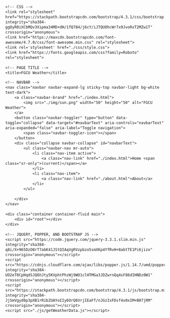 <!DOCTYPE html>
<html lang='en'>
<head>
    <!-- SETTING CHARSET, BROWSER COMPATIBILITY & SCREEN SIZE -->
    <meta charset="utf-8">
    <meta http-equiv="X-UA-Compatible" content="IE=edge">
    <meta name="viewport" content="width=device-width, initial-scale=1">
    
    <!-- CSS -->
    <link rel="stylesheet" href="https://stackpath.bootstrapcdn.com/bootstrap/4.3.1/css/bootstrap.min.css" integrity="sha384-ggOyR0iXCbMQv3Xipma34MD+dH/1fQ784/j6cY/iJTQUOhcWr7x9JvoRxT2MZw1T" crossorigin="anonymous">
    <link href="https://maxcdn.bootstrapcdn.com/font-awesome/4.7.0/css/font-awesome.min.css" rel="stylesheet">
    <link rel='stylesheet' href="./css/style.css">
    <link href="https://fonts.googleapis.com/css?family=Roboto" rel="stylesheet">
    
    <!-- PAGE TITLE -->
    <title>FGCU Weather</title>
</head>

<body onload="getWeatherData()">

    <!-- NAVBAR -->
    <nav class="navbar navbar-expand-lg sticky-top navbar-light bg-white text-dark">
        <a class="navbar-brand" href="./index.html">
            <img src="./img/sun.png" width="50" height="50" alt="FGCU Weather">
        </a>
        <button class="navbar-toggler" type="button" data-toggle="collapse" data-target="#navbarText" aria-controls="navbarText" aria-expanded="false" aria-label="Toggle navigation">
            <span class="navbar-toggler-icon"></span>
        </button>
        <div class="collapse navbar-collapse" id="navbarText">
            <ul class="navbar-nav mr-auto">
                <li class="nav-item active">
                    <a class="nav-link" href="./index.html">Home <span class="sr-only">(current)</span></a>
                </li>
                <li class="nav-item">
                    <a class="nav-link" href="./about.html">About</a>
                </li>
            </ul>

        </div>
    </nav>
    
    <div class="container container-fluid main">
        <div id="root"></div>
    </div>

    <!-- JQUERY, POPPER, AND BOOTSTRAP JS -->
    <script src="https://code.jquery.com/jquery-3.3.1.slim.min.js" integrity="sha384-q8i/X+965DzO0rT7abK41JStQIAqVgRVzpbzo5smXKp4YfRvH+8abtTE1Pi6jizo" crossorigin="anonymous"></script>
    <script src="https://cdnjs.cloudflare.com/ajax/libs/popper.js/1.14.7/umd/popper.min.js" integrity="sha384-UO2eT0CpHqdSJQ6hJty5KVphtPhzWj9WO1clHTMGa3JDZwrnQq4sF86dIHNDz0W1" crossorigin="anonymous"></script>
    <script src="https://stackpath.bootstrapcdn.com/bootstrap/4.3.1/js/bootstrap.min.js" integrity="sha384-JjSmVgyd0p3pXB1rRibZUAYoIIy6OrQ6VrjIEaFf/nJGzIxFDsf4x0xIM+B07jRM" crossorigin="anonymous"></script>
    <script src="./js/getWeatherData.js"></script>
</body>    
    
</html>
